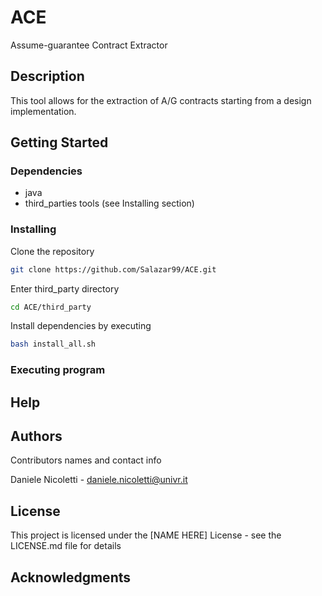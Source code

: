 # ACE
Assume-guarantee Contract Extractor

## Description

This tool allows for the extraction of A/G contracts starting from a design implementation.

## Getting Started

### Dependencies

* java
* third_parties tools (see Installing section)

### Installing
Clone the repository
```bash
git clone https://github.com/Salazar99/ACE.git
```

Enter third_party directory
```bash
cd ACE/third_party
```

Install dependencies by executing
```bash
bash install_all.sh
```

### Executing program

## Help

## Authors

Contributors names and contact info

Daniele Nicoletti - daniele.nicoletti@univr.it

## License

This project is licensed under the [NAME HERE] License - see the LICENSE.md file for details

## Acknowledgments
